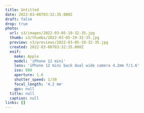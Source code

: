```yaml
---
title: Untitled
date: 2022-03-06T03:32:35.000Z
draft: false
drop: true
photo:
  url: s3/images/2022-03-05-19-32-35.jpg
  thumb: s3/thumbs/2022-03-05-19-32-35.jpg
  preview: s3/previews/2022-03-05-19-32-35.jpg
  created: 2022-03-06T03:32:35.000Z
  exif:
    make: Apple
    model: 'iPhone 12 mini'
    lens: 'iPhone 12 mini back dual wide camera 4.2mm f/1.6'
    iso: 800
    aperture: 1.6
    shutter_speed: 1/30
    focal_length: '4.2 mm'
    gps: null
  title: null
  caption: null
links: []
---
```

